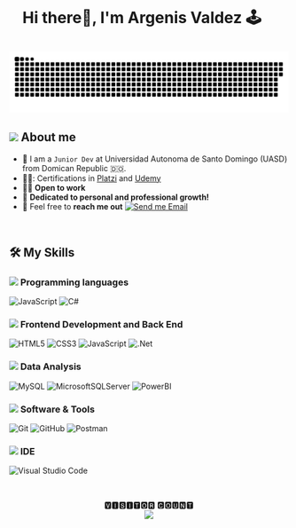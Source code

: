 <div id="user-content-toc">
  <ul align="left">
    <summary><h1 style="display: inline-block">Hi there👋, I'm Argenis Valdez 🕹️</h1></summary>
  </ul>
</div>

<a href="https://github.com/ArgenisValdez">
    <img src="contributions.svg" />
  </a>

## <picture><img src = "https://github.com/7oSkaaa/7oSkaaa/blob/main/Images/about_me.gif?raw=true" width = 30px></picture> About me

- :school: I am a `Junior Dev` at Universidad Autonoma de Santo Domingo (UASD) from Domican Republic 🇩🇴.
-  👨‍💻: Certifications in [Platzi](https://platzi.com/p/argenisvalde80/) and [Udemy](https://ude.my/UC-65539af6-2447-4a90-9010-9a5d4730619b)
- :technologist: **Open to work**
- :muscle: **Dedicated to personal and professional growth!**
- :email: Feel free to **reach me out** [![Send me Email](https://img.shields.io/static/v1?label=email&amp;message=ArgenisValdez&amp;color=EA4335&amp;style=flat-square)](mailto:argenisvalde80@gmail.com)


<br>

## 🛠️ My Skills

### <picture> <img src = "https://github.com/7oSkaaa/7oSkaaa/blob/main/Images/Programming_Languages.gif?raw=true" width = 20px>  </picture> Programming languages

![JavaScript](https://img.shields.io/badge/JavaScript-F7DF1E?style=flat-square&logo=JavaScript&logoColor=white)
![C#](https://img.shields.io/badge/c%23-%23239120.svg?style=for-the-badge&logo=csharp&logoColor=white)


### <picture> <img src = "https://github.com/7oSkaaa/7oSkaaa/blob/main/Images/Front_End.gif?raw=true" width = 20px>  </picture> Frontend Development and Back End

![HTML5](https://img.shields.io/badge/HTML-E34F26?style=flat-square&logo=HTML5&logoColor=white)
![CSS3](https://img.shields.io/badge/CSS-1572B6?style=flat-square&logo=CSS3&logoColor=white)
![JavaScript](https://img.shields.io/badge/JavaScript-F7DF1E?style=flat-square&logo=JavaScript&logoColor=white)
![.Net](https://img.shields.io/badge/.NET-5C2D91?style=for-the-badge&logo=.net&logoColor=white)


### <picture> <img src = "https://github.com/7oSkaaa/7oSkaaa/blob/main/Images/CP_PS.gif?raw=true" width = 20px>  </picture> Data Analysis

![MySQL](https://img.shields.io/badge/MySQL-4479A1?style=flat-square&logo=MySQL&logoColor=white)
![MicrosoftSQLServer](https://img.shields.io/badge/Microsoft%20SQL%20Server-CC2927?style=for-the-badge&logo=microsoft%20sql%20server&logoColor=white)
![PowerBI](https://img.shields.io/badge/PowerBI-F2C811?style=flat-square&logo=PowerBI&logoColor=white)

### <picture> <img src = "https://github.com/7oSkaaa/7oSkaaa/blob/main/Images/Software_Tools.gif?raw=true" width = 20px>  </picture> Software & Tools

![Git](https://img.shields.io/badge/Git-F05032?style=flat-square&logo=Git&logoColor=white)
![GitHub](https://img.shields.io/badge/GitHub-181717?style=flat-square&logo=GitHub&logoColor=white)
![Postman](https://img.shields.io/badge/Postman-FF6C37?style=for-the-badge&logo=postman&logoColor=white)


### <picture> <img src = "https://github.com/7oSkaaa/7oSkaaa/blob/main/Images/IDEs.gif?raw=true" width = 20px>  </picture> IDE

![Visual Studio Code](https://img.shields.io/badge/Visual_Studio_Code-007ACC?style=flat-square&logo=Visual-Studio-Code&logoColor=white)

<br>

<p align="center"> 
 🆅🅸🆂🅸🆃🅾🆁 🅲🅾🆄🅽🆃<br>
  <img src="https://profile-counter.glitch.me/ArgenisValdez/count.svg"/>



